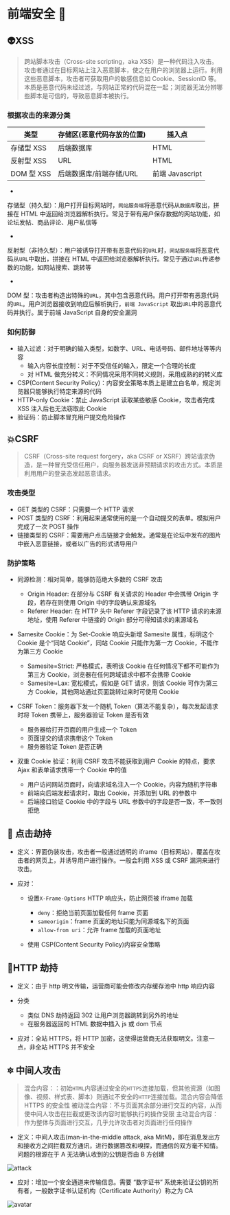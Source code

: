 # 前端安全 🔐

## 👽XSS

> 跨站脚本攻击（Cross-site scripting，aka XSS）是一种代码注入攻击。攻击者通过在目标网站上注入恶意脚本，使之在用户的浏览器上运行。利用这些恶意脚本，攻击者可获取用户的敏感信息如 Cookie、SessionID 等。本质是恶意代码未经过滤，与网站正常的代码混在一起；浏览器无法分辨哪些脚本是可信的，导致恶意脚本被执行。

### 根据攻击的来源分类

| 类型       | 存储区(恶意代码存放的位置) | 插入点          |
| ---------- | -------------------------- | --------------- |
| 存储型 XSS | 后端数据库                 | HTML            |
| 反射型 XSS | URL                        | HTML            |
| DOM 型 XSS | 后端数据库/前端存储/URL    | 前端 Javascript |

-

存储型（持久型）：用户打开目标网站时，`网站服务端`将恶意代码从`数据库`取出，拼接在 HTML 中返回给浏览器解析执行。常见于带有用户保存数据的网站功能，如论坛发帖、商品评论、用户私信等

-

反射型（非持久型）：用户被诱导打开带有恶意代码的`URL`时，`网站服务端`将恶意代码从`URL`中取出，拼接在 HTML 中返回给浏览器解析执行。常见于通过`URL`传递参数的功能，如网站搜索、跳转等

-

DOM 型：攻击者构造出特殊的`URL`，其中包含恶意代码。用户打开带有恶意代码的`URL`。用户浏览器接收到响应后解析执行，`前端 JavaScript` 取出`URL`中的恶意代码并执行。属于前端 JavaScript 自身的安全漏洞

### 如何防御

- 输入过滤：对于明确的输入类型，如数字、URL、电话号码、邮件地址等等内容
  - 输入内容长度控制：对于不受信任的输入，限定一个合理的长度
  - 对 HTML 做充分转义：不同情况采用不同转义规则，采用成熟的的转义库
- CSP(Content Security Policy)：内容安全策略本质上是建立白名单，规定浏览器只能够执行特定来源的代码
- HTTP-only Cookie：禁止 JavaScript 读取某些敏感 Cookie，攻击者完成 XSS 注入后也无法窃取此 Cookie
- 验证码：防止脚本冒充用户提交危险操作

## 💥CSRF

> CSRF（Cross-site request forgery，aka CSRF or XSRF）跨站请求伪造，是一种冒充受信任用户，向服务器发送非预期请求的攻击方式。本质是利用用户的登录态发起恶意请求。

### 攻击类型

- GET 类型的 CSRF：只需要一个 HTTP 请求
- POST 类型的 CSRF：利用起来通常使用的是一个自动提交的表单。模拟用户完成了一次 POST 操作
- 链接类型的 CSRF：需要用户点击链接才会触发。通常是在论坛中发布的图片中嵌入恶意链接，或者以广告的形式诱导用户

### 防护策略

- 同源检测：相对简单，能够防范绝大多数的 CSRF 攻击

  - Origin Header: 在部分与 CSRF 有关请求的 Header 中会携带 Origin 字段，若存在则使用 Origin 中的字段确认来源域名
  - Referer Header: 在 HTTP 头中 Referer 字段记录了该 HTTP 请求的来源地址，使用 Referer 中链接的 Origin 部分可得知请求的来源域名

- Samesite Cookie：为 Set-Cookie 响应头新增 Samesite 属性，标明这个 Cookie 是个“同站 Cookie”，同站 Cookie 只能作为第一方 Cookie，不能作为第三方 Cookie

  - Samesite=Strict: 严格模式，表明该 Cookie 在任何情况下都不可能作为第三方 Cookie，浏览器在任何跨域请求中都不会携带 Cookie
  - Samesite=Lax: 宽松模式，假如是 GET 请求，则该 Cookie 可作为第三方 Cookie，其他网站通过页面跳转过来时可使用 Cookie

- CSRF Token：服务器下发一个随机 Token（算法不能复杂），每次发起请求时将 Token 携带上，服务器验证 Token 是否有效

  - 服务器给打开页面的用户生成一个 Token
  - 页面提交的请求携带这个 Token
  - 服务器验证 Token 是否正确

- 双重 Cookie 验证：利用 CSRF 攻击不能获取到用户 Cookie 的特点，要求 Ajax 和表单请求携带一个 Cookie 中的值

  - 用户访问网站页面时，向请求域名注入一个 Cookie，内容为随机字符串
  - 前端向后端发起请求时，取出 Cookie，并添加到 URL 的参数中
  - 后端接口验证 Cookie 中的字段与 URL 参数中的字段是否一致，不一致则拒绝

## 🚨 点击劫持

- 定义：界面伪装攻击，攻击者一般通过透明的 iframe（目标网站），覆盖在攻击者的网页上，并诱导用户进行操作。一般会利用 XSS 或 CSRF 漏洞来进行攻击。
- 应对：

  - 设置`X-Frame-Options` HTTP 响应头，防止网页被 iframe 加载

    - `deny`：拒绝当前页面加载任何 frame 页面
    - `sameorigin`：frame 页面的地址只能为同源域名下的页面
    - `allow-from uri`：允许 frame 加载的页面地址

  - 使用 CSP(Content Security Policy)内容安全策略

## 🔆HTTP 劫持

- 定义：由于 http 明文传输，运营商可能会修改内存缓存池中 http 响应内容
- 分类

  - 类似 DNS 劫持返回 302 让用户浏览器跳转到另外的地址
  - 在服务器返回的 HTML 数据中插入 js 或 dom 节点

- 应对：全站 HTTPS，将 HTTP 加密，这使得运营商无法获取明文。注意一点，非全站 HTTPS 并不安全

## 🔯 中间人攻击

> 混合内容：：初始`HTML`内容通过安全的`HTTPS`连接加载，但其他资源（如图像、视频、样式表、脚本）则通过不安全的`HTTP`连接加载。混合内容会降低 HTTPS 的安全性
> 被动混合内容：不与页面其余部分进行交互的内容，从而使中间人攻击在拦截或更改该内容时能够执行的操作受限
> 主动混合内容：作为整体与页面进行交互，几乎允许攻击者对页面进行任何操作

- 定义：中间人攻击(man-in-the-middle attack, aka MitM)，即在消息发出方和接收方之间拦截双方通讯，进行数据篡改和嗅探，而通信的双方毫不知情。问题的根源在于 A 无法确认收到的公钥是否由 B 方创建

![attack](https://user-gold-cdn.xitu.io/2019/1/20/16869e02ddf801cf?imageView2/0/w/1280/h/960/format/webp/ignore-error/1#alt=avatar)

- 应对：增加一个安全通道来传输信息。需要 “数字证书” 系统来验证公钥的所有者，一般数字证书认证机构（Certificate Authority）称之为 CA

![avatar](https://user-gold-cdn.xitu.io/2019/1/21/1687111918a61d13?imageView2/0/w/1280/h/960/format/webp/ignore-error/1#alt=avatar)
